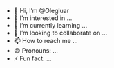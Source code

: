 - 👋 Hi, I’m @Olegluar
- 👀 I’m interested in ...
- 🌱 I’m currently learning ...
- 💞️ I’m looking to collaborate on ...
- 📫 How to reach me ...
- 😄 Pronouns: ...
- ⚡ Fun fact: ...

<!---
Olegluar/Olegluar is a ✨ special ✨ repository because its `README.md` (this file) appears on your GitHub profile.
You can click the Preview link to take a look at your changes.
--->
